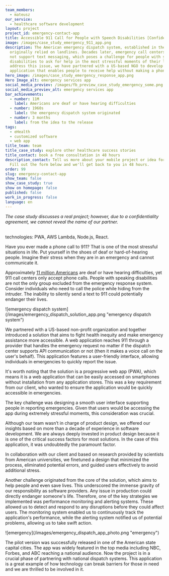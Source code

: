 ```yaml
---
team_members:
  - mateusz
our_service:
  - healthcare software development
layout: project
project_id: emergency-contact-app
title: Accessible 911 Call for People with Speech Disabilities [Confidential Project]
image: /images/case_study_emergency_911_app.png
description: The American emergency dispatch system, established in the 1960s,
  originally relied on landlines. Decades later, emergency call centers still do
  not support text messaging, which poses a challenge for people with speech
  disabilities to ask for help in the most stressful moments of their lives. To
  address this issue, we have partnered with a US-based NGO to develop an
  application that enables people to receive help without making a phone call.
hero_image: /images/case_study_emergency_response_app.png
Hero Image_alt: emergency services app
social_media_previev: /images/fb_preview_case_study_emergency_some.png
social_media_previev_alt: emergency services app
bar_achievements:
  - number: 11M
    label: Americans are deaf or have hearing difficulties
  - number: 1960s
    label: the emergency dispatch system originated
  - number: 3 months
    label: from the idea to the release
tags:
  - eHealth
  - customized software
  - web app
title_team: team
title_case_study: explore other healthcare success stories
title_contact: book a free consultation in 48 hours
description_contact: Tell us more about your mobile project or idea for an app.
  Fill out the form below and we'll get back to you in 48 hours.
order: 99
slug: emergency-contact-app
show_team: false
show_case_study: true
show on homepage: false
published: false
work_in_progress: false
language: en
---
```

*The case study discusses a real project; however, due to a confidentiality agreement, we cannot reveal the name of our partner.*

<TitleWithIcon sectionTitle="technologies" titleIcon="/images/skills.svg" titleIconAlt="technologies" />

<Gallery images='[{"src":"/images/pwa_stack_logo.svg","alt":"PWA"},{"src":"/images/aws_stack_logo.svg","alt":"AWS Lambda"},{"src":"/images/node.png","alt":"Node.js"},{"src":"/images/react_stack_logo.svg","alt":"React"}]' />

\
technologies: PWA, AWS Lambda, Node.js, React.

<TitleWithIcon sectionTitle="problem: non-inclusive emergency dispatch system" titleIcon="/images/icon_title_about.svg" titleIconAlt="problem" />

Have you ever made a phone call to 911? That is one of the most stressful situations in life. Put yourself in the shoes of deaf or hard-of-hearing people. Imagine their stress when they are in an emergency and cannot communicate it. 

Approximately [11 million Americans](https://nationaldeafcenter.org/faq/how-many-deaf-people-live-in-the-united-states/) are deaf or have hearing difficulties, yet 911 call centers only accept phone calls. People with speaking disabilities are not the only group excluded from the emergency response system. Consider individuals who need to call the police while hiding from the intruder. The inability to silently send a text to 911 could potentially endanger their lives.

<div className="image">![emergency dispatch system](/images/emergency_dispatch_solution_app.png "emergency dispatch system")</div>



<TitleWithIcon sectionTitle="the solution: non-verbal communication with dispatch centers" titleIcon="/images/gearwheel.svg" titleIconAlt="the solution:" />

We partnered with a US-based non-profit organization and together introduced a solution that aims to fight health inequity and make emergency assistance more accessible. A web application reaches 911 through a provider that handles the emergency request no matter if the dispatch center supports API communication or not (then it makes a voice call on the user's behalf). This application features a user-friendly interface, allowing individuals in emergencies to quickly report the issue.

It's worth noting that the solution is a progressive web app (PWA), which means it is a web application that can be easily accessed on smartphones without installation from any application stores. This was a key requirement from our client, who wanted to ensure the application would be quickly accessible in emergencies.

<TitleWithIcon sectionTitle="challenges: simple and effective UI in stressful situations and immense responsibility" titleIcon="/images/gearwheel.svg" titleIconAlt="challenge" />

The key challenge was designing a smooth user interface supporting people in reporting emergencies. Given that users would be accessing the app during extremely stressful moments, this consideration was crucial. 

Although our team wasn’t in charge of product design, we offered our insights based on more than a decade of experience in software development. We are always deeply invested in product design because it is one of the critical success factors for most solutions. In the case of this application, it was undoubtedly the paramount factor.

In collaboration with our client and based on research provided by scientists from American universities, we finetuned a design that minimized the process, eliminated potential errors, and guided users effectively to avoid additional stress.

Another challenge originated from the core of the solution, which aims to help people and even save lives. This underscored the immense gravity of our responsibility as software providers. Any issue in production could directly endanger someone's life. Therefore, one of the key strategies we implemented was performance monitoring and alerting systems. These allowed us to detect and respond to any disruptions before they could affect users. The monitoring system enabled us to continuously track the application's performance, while the alerting system notified us of potential problems, allowing us to take swift action.

<div className="image">![emergency](/images/emergency_dispatch_app_photo.png "emergency")</div>

<TitleWithIcon sectionTitle="the results: app release and reaching the national audience" titleIcon="/images/icon_result_svg.svg" titleIconAlt="the results of the collaboration" />

The pilot version was successfully released in one of the American state capital cities. The app was widely featured in the top media including NBC, Forbes, and ABC reaching a national audience. Now the project is in a crucial phase of partnering with national dispatch systems. This application is a great example of how technology can break barriers for those in need and we are thrilled to be involved in it.